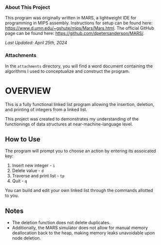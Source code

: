 ### About This Project
This program was originally written in MARS, a lightweight IDE for programming
in MIPS assembly. Instructions for setup can be found here:
https://www.d.umn.edu/~gshute/mips/Mars/Mars.html. The official GitHub page can
be found here: https://github.com/dpetersanderson/MARS/.

_Last Updated: April 25th, 2024_

### Attachments
In the `attachments` directory, you will find a word document containing the
algorithms I used to conceptualize and construct the program.

# OVERVIEW
This is a fully functional linked list program allowing the insertion, deletion,
and printing of integers from a linked list.

This project was created to demonstrates my understanding of the functionings of
data structures at near-machine-language level.

## How to Use
The program will prompt you to choose an action by entering its assoicated key:

1. Insert new integer - `i`
2. Delete value - `d`
3. Traverse and print list - `tp`
4. Quit - `q`

You can build and edit your own linked list through the commands allotted to
you.

## Notes
- The deletion function does not delete duplicates.
- Additionally, the MARS simulator does not allow for manual memory deallocation
back to the heap, making memory leaks unavoidable upon node deletion.
